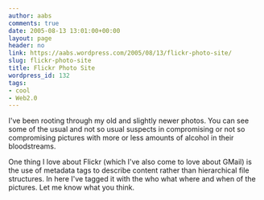 ```yaml
---
author: aabs
comments: true
date: 2005-08-13 13:01:00+00:00
layout: page
header: no
link: https://aabs.wordpress.com/2005/08/13/flickr-photo-site/
slug: flickr-photo-site
title: Flickr Photo Site
wordpress_id: 132
tags:
- cool
- Web2.0
---
```


I've been rooting through my old and slightly newer photos. You can see some of the usual and not so usual suspects in compromising or not so compromising pictures with more or less amounts of alcohol in their bloodstreams.

One thing I love about Flickr (which I've also come to love about GMail) is the use of metadata tags to describe content rather than hierarchical file structures. In here I've tagged it with the who what where and when of the pictures. Let me know what you think.

